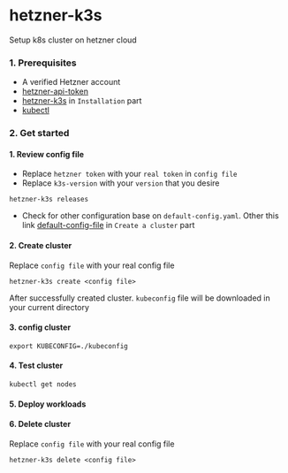 # hetzner-k3s
Setup k8s cluster on hetzner cloud
### 1. Prerequisites
* A verified Hetzner account
* [hetzner-api-token](https://docs.hetzner.com/cloud/api/getting-started/generating-api-token/) 
* [hetzner-k3s](https://github.com/vitobotta/hetzner-k3://github.com/vitobotta/hetzner-k3s) in `Installation` part
* [kubectl](https://kubernetes.io/docs/tasks/tools://kubernetes.io/docs/tasks/tools/)
### 2. Get started
#### 1. Review config file
* Replace `hetzner token` with your `real token` in `config file`
* Replace `k3s-version` with your `version` that you desire
```
hetzner-k3s releases
```
* Check for other configuration base on `default-config.yaml`. Other this link [default-config-file](https://github.com/vitobotta/hetzner-k3://github.com/vitobotta/hetzner-k3s) in `Create a cluster` part
#### 2. Create cluster
Replace `config file` with your real config file
```
hetzner-k3s create <config file>
```
After successfully created cluster. `kubeconfig` file will be downloaded in your current directory
#### 3. config cluster
```
export KUBECONFIG=./kubeconfig

```
#### 4. Test cluster
```
kubectl get nodes
```
#### 5. Deploy workloads

#### 6. Delete cluster
Replace `config file` with your real config file
```
hetzner-k3s delete <config file>
```
